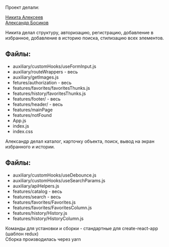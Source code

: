 Проект делали:

[Никита Алексеев](https://github.com/Nik-Ark)  
[Александр Босиков](https://github.com/ArtificialMan3000)

Никита делал структуру, авторизацию, регистрацию, добавление в избранное, добавление в историю поиска, стилизацию всех элементов.

## Файлы:

* auxiliary/customHooks/useFormInput.js
* auxiliary/routeWrappers - весь
* auxiliary/getImages.js
* fetures/authorization - весь
* features/favorites/favoritesThunks.js
* features/history/favoritesThunks.js
* features/footer/ - весь
* features/header/ - весь
* features/mainPage
* features/notFound
* App.js
* index.js
* index.css

Александр делал каталог, карточку объекта, поиск, вывод на экран избранного и истории.

## Файлы:

* auxiliary/customHooks/useDebounce.js
* auxiliary/customHooks/useSearchParams.js
* auxiliary/apiHelpers.js
* features/catalog - весь
* features/search - весь
* features/favorites/Favorites.js
* features/favorites/FavoritesColumn.js
* features/history/History.js
* features/history/HistoryColumn.js

Команды для установки и сборки - стандартные для create-react-app (шаблон redux) <br>
Сборка производилась через yarn
